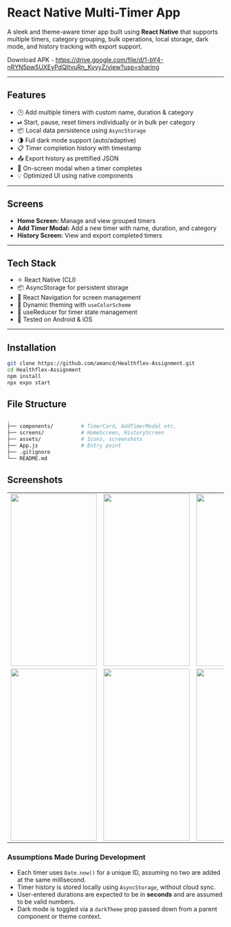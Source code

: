 # React Native Multi-Timer App

A sleek and theme-aware timer app built using **React Native** that supports multiple timers, category grouping, bulk operations, local storage, dark mode, and history tracking with export support.

Download APK - https://drive.google.com/file/d/1-bY4-nRYN5pw5UXEyPdQItvuRn_KvyyZ/view?usp=sharing


---

## Features

- 🕒 Add multiple timers with custom name, duration & category  
- ⏯ Start, pause, reset timers individually or in bulk per category  
- 📦 Local data persistence using `AsyncStorage`  
- 🌗 Full dark mode support (auto/adaptive)  
- 📋 Timer completion history with timestamp  
- 📤 Export history as prettified JSON  
- 🎉 On-screen modal when a timer completes  
- 💡 Optimized UI using native components

---

## Screens

- **Home Screen:** Manage and view grouped timers  
- **Add Timer Modal:** Add a new timer with name, duration, and category  
- **History Screen:** View and export completed timers  

---

##  Tech Stack

- ⚛️ React Native (CLI)
- 📦 AsyncStorage for persistent storage
- 🧭 React Navigation for screen management
- 🎨 Dynamic theming with `useColorScheme`
- 🧠 useReducer for timer state management
- 🧪 Tested on Android & iOS

---

## Installation


```bash
git clone https://github.com/amancd/Healthflex-Assignment.git
cd Healthflex-Assignment
npm install
npx expo start
```

## File Structure

```bash
.
├── components/         # TimerCard, AddTimerModal etc.
├── screens/            # HomeScreen, HistoryScreen
├── assets/             # Icons, screenshots
├── App.js              # Entry point
├── .gitignore
└── README.md
```

## Screenshots
<table>
  <tr>
    <td>
      <img src="https://github.com/user-attachments/assets/1b80e62e-6faa-4f75-8dfb-7741f0e08aad" width="200" height="400" />
    </td>
    <td>
      <img src="https://github.com/user-attachments/assets/b60628ce-64bb-4bd5-aeab-f211128413bf" width="200" height="400" />
    </td>
    <td>
      <img src="https://github.com/user-attachments/assets/a5a9f08d-d97c-4ee4-8c02-e4022a56ff86" width="200" height="400" />
    </td>
  </tr>
  <tr>
    <td>
      <img src="https://github.com/user-attachments/assets/4ff3e394-64f3-465a-a598-6fc4c9d7de49" width="200" height="400" />
    </td>
    <td>
      <img src="https://github.com/user-attachments/assets/6f7859e5-bc73-40cf-8788-635f7a72d782" width="200" height="400" />
    </td>
    <td>
      <img src="https://github.com/user-attachments/assets/ce978152-2537-4e92-8e3e-78132721584c" width="200" height="400" />
    </td>
  </tr>
</table>

### Assumptions Made During Development

- Each timer uses `Date.now()` for a unique ID, assuming no two are added at the same millisecond.
- Timer history is stored locally using `AsyncStorage`, without cloud sync.
- User-entered durations are expected to be in **seconds** and are assumed to be valid numbers.
- Dark mode is toggled via a `darkTheme` prop passed down from a parent component or theme context.

